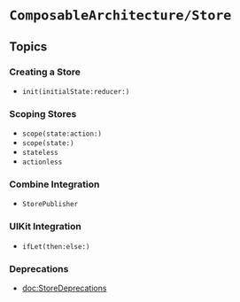 # ``ComposableArchitecture/Store``

## Topics

### Creating a Store

- ``init(initialState:reducer:)``

### Scoping Stores

- ``scope(state:action:)``
- ``scope(state:)``
- ``stateless``
- ``actionless``

### Combine Integration

- ``StorePublisher``

### UIKit Integration

- ``ifLet(then:else:)``

### Deprecations

- <doc:StoreDeprecations>
